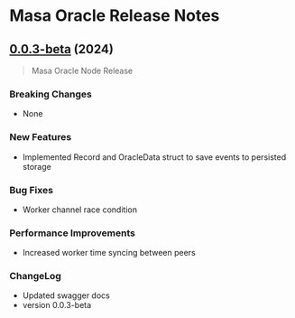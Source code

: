 # Masa Oracle Release Notes

## [0.0.3-beta](https://github.com/masa-finance/masa-oracle/releases) (2024)

> Masa Oracle Node Release

### Breaking Changes

* None

### New Features

* Implemented Record and OracleData struct to save events to persisted storage

### Bug Fixes

* Worker channel race condition

### Performance Improvements

* Increased worker time syncing between peers

### ChangeLog

* Updated swagger docs
* version 0.0.3-beta
